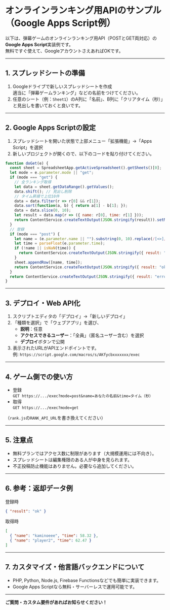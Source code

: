 # オンラインランキング用APIのサンプル（Google Apps Script例）

以下は、弾幕ゲームのオンラインランキング用API（POSTとGET両対応）の**Google Apps Script**実装例です。  
無料ですぐ使えて、GoogleアカウントさえあればOKです。

---

## 1. スプレッドシートの準備

1. Googleドライブで新しいスプレッドシートを作成  
   適当に「弾幕ゲームランキング」などの名前をつけてください。
2. 任意のシート（例：`Sheet1`）のA列に「名前」、B列に「クリアタイム（秒）」と見出しを書いておくと良いです。

---

## 2. Google Apps Scriptの設定

1. スプレッドシートを開いた状態で上部メニュー「拡張機能」→「Apps Script」を選択
2. 新しいプロジェクトが開くので、以下のコードを貼り付けてください。

```javascript name=Code.gs
function doGet(e) {
  const sheet = SpreadsheetApp.getActiveSpreadsheet().getSheets()[0];
  let mode = e.parameter.mode || "get";
  if (mode === "get") {
    // 全ランキング取得
    let data = sheet.getDataRange().getValues();
    data.shift(); // 見出し削除
    // タイム昇順で上位10件
    data = data.filter(r => r[0] && r[1]);
    data.sort(function(a, b) { return a[1] - b[1]; });
    data = data.slice(0, 10);
    let result = data.map(r => ({ name: r[0], time: r[1] }));
    return ContentService.createTextOutput(JSON.stringify(result)).setMimeType(ContentService.MimeType.JSON);
  }
  // 登録
  if (mode === "post") {
    let name = (e.parameter.name || "").substring(0, 10).replace(/[<>]/g, "");
    let time = parseFloat(e.parameter.time);
    if (!name || isNaN(time)) {
      return ContentService.createTextOutput(JSON.stringify({ result: "error", msg: "bad param" })).setMimeType(ContentService.MimeType.JSON);
    }
    sheet.appendRow([name, time]);
    return ContentService.createTextOutput(JSON.stringify({ result: "ok" })).setMimeType(ContentService.MimeType.JSON);
  }
  return ContentService.createTextOutput(JSON.stringify({ result: "error", msg: "bad mode" })).setMimeType(ContentService.MimeType.JSON);
}
```

---

## 3. デプロイ・Web API化

1. スクリプトエディタの「デプロイ」→「新しいデプロイ」
2. 「種類を選択」で「ウェブアプリ」を選び、
   - **説明**：任意
   - **アクセスできるユーザー**：「全員」（匿名ユーザー含む）を選択
   - **デプロイ**ボタンで公開
3. 表示されたURLがAPIエンドポイントです。  
   例: `https://script.google.com/macros/s/AKfycbxxxxxxx/exec`

---

## 4. ゲーム側での使い方

- 登録  
  `GET https://.../exec?mode=post&name=あなたの名前&time=タイム（秒）`
- 取得  
  `GET https://.../exec?mode=get`

（`rank.js`の`RANK_API_URL`を書き換えてください）

---

## 5. 注意点

- 無料プランではアクセス数に制限があります（大規模運用には不向き）。
- スプレッドシートは編集権限のある人が中身を見られます。
- 不正投稿防止機能はありません。必要なら追加してください。

---

## 6. 参考：返却データ例

登録時  
```json
{ "result": "ok" }
```
取得時  
```json
[
  { "name": "kaminoeee", "time": 58.32 },
  { "name": "player2", "time": 62.47 }
]
```

---

## 7. カスタマイズ・他言語バックエンドについて

- PHP, Python, Node.js, Firebase Functionsなどでも簡単に実装できます。
- Google Apps Scriptなら無料・サーバーレスで運用可能です。

---

**ご質問・カスタム要件があればお知らせください！**
